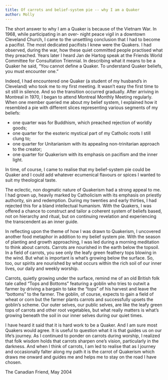 ```yaml
---
title: Of carrots and belief-system pie -- why I am a Quaker
author: Molly
---
```

The short answer to why I am a Quaker is because of the Vietnam War. In 1968, while participating in an over- night peace vigil in a downtown Cleveland Church, I came to the unsettling conclusion that I had to become a pacifist. The most dedicated pacifists I knew were the Quakers. I had observed, during the war, how these quiet committed people practised what they preached. Years later I heard Jan de Hartog speak at the Friends World Committee for Consultation Triennial. In describing what it means to be a Quaker he said, “You cannot define a Quaker. To understand Quaker beliefs, you must encounter one.”

Indeed, I had encountered one Quaker (a student of my husband’s in Cleveland) who took me to my first meeting. It wasn’t easy the first time to sit still in silence. And so the transition occurred gradually. After arriving in Montreal in 1970, I began to attend Montreal Monthly Meeting regularly. When one member queried me about my belief system, I explained how it resembled a pie with different slices representing various segments of my beliefs: 
* one quarter was for Buddhism, which preached rejection of worldly goods; 
* one quarter for the esoteric mystical part of my Catholic roots I still clung to; 
* one quarter for Unitarianism with its appealing non-trinitarian approach to the creator; 
* one quarter for Quakerism with its emphasis on pacifism and the inner light.

In time, of course, I came to realise that my belief-system pie could be Quaker and I could add whatever ecumenical flavours or spices I wanted to suit my theological taste.

The eclectic, non dogmatic nature of Quakerism had a strong appeal to me. I had grown up, heavily marked by Catholicism with its emphasis on priestly authority, sin and redemption. During my twenties and early thirties, I had rejected this for a bland intellectual humanism. With the Quakers, I was offered a chance to construct and tailor a coherent system of beliefs based, not on hierarchy and ritual, but on continuing revelation and experiencing the transcendent as an inner guide.

In reflecting upon the theme of how I was drawn to Quakerism, I uncovered another food metaphor in addition to my belief system pie. With the season of planting and growth approaching, I was led during a morning meditation to think about carrots. Carrots are nourished in the earth below the topsoil. In a field of carrots, you see only the leafy green feathery tops blowing in the wind. But what is important is what’s growing below the surface. So, too, our spirits are nourished by what occurs within the rich soil of our inner lives, our daily and weekly worship.

Carrots, quietly growing under the surface, remind me of an old British folk tale called “Tops and Bottoms” featuring a goblin who tries to outwit a farmer by driving a bargain to take the “tops” of his harvest and leave the “bottoms” to the farmer. The goblin, of course, expects to gain a field of wheat or corn but the farmer plants carrots and successfully upsets the goblin’s scheme. Our outer selves, our public selves, are like the leafy green tops of carrots and other root vegetables, but what really matters is what’s growing beneath the soil in our inner selves during our quiet times.

I have heard it said that it is hard work to be a Quaker. And I am sure most Quakers would agree. It is useful to question what it is that guides us on our life’s journey. As I continued to ponder on carrots during worship, I realized that folk wisdom holds that carrots sharpen one’s vision, particularly in the darkness. And when I think of carrots, I am led to realise that as I journey and occasionally falter along my path it is the carrot of Quakerism which draws me onward and guides me and helps me to stay on the road I have chosen.

The Canadian Friend, May 2004
